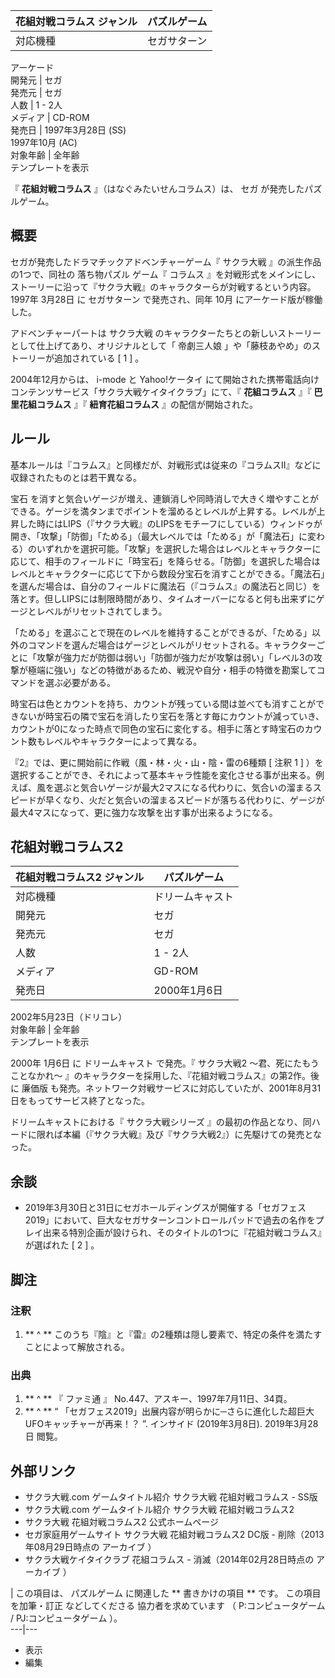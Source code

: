 花組対戦コラムス  ジャンル  |  パズルゲーム   
---|---  
対応機種  |  セガサターン   
アーケード  
開発元  |  セガ   
発売元  |  セガ   
人数  |  1 - 2人   
メディア  |  CD-ROM   
発売日  |  1997年3月28日 (SS)   
1997年10月 (AC)  
対象年齢  |  全年齢   
テンプレートを表示  
  
『 **花組対戦コラムス** 』（はなぐみたいせんコラムス）は、  セガ  が発売したパズルゲーム。

##  概要



セガが発売したドラマチックアドベンチャーゲーム『  サクラ大戦  』の派生作品の1つで、同社の  落ち物パズル  ゲーム『  コラムス
』を対戦形式をメインにし、ストーリーに沿って『サクラ大戦』のキャラクターらが対戦するという内容。  1997年  3月28日  に  セガサターン
で発売され、同年  10月  にアーケード版が稼働した。

アドベンチャーパートは  サクラ大戦  のキャラクターたちとの新しいストーリーとして仕上げてあり、オリジナルとして「  帝劇三人娘
」や「藤枝あやめ」のストーリーが追加されている  [  1  ]  。

2004年12月からは、  i-mode  と  Yahoo!ケータイ  にて開始された携帯電話向けコンテンツサービス「サクラ大戦ケイタイクラブ」にて、『
**花組コラムス** 』『 **巴里花組コラムス** 』『 **紐育花組コラムス** 』の配信が開始された。

##  ルール



基本ルールは『コラムス』と同様だが、対戦形式は従来の『コラムスII』などに収録されたものとは若干異なる。

宝石
を消すと気合いゲージが増え、連鎖消しや同時消しで大きく増やすことができる。ゲージを満タンまでポイントを溜めるとレベルが上昇する。レベルが上昇した時にはLIPS（『サクラ大戦』のLIPSをモチーフにしている）ウィンドゥが開き、「攻撃」「防御」「ためる」（最大レベルでは「ためる」が「魔法石」に変わる）のいずれかを選択可能。「攻撃」を選択した場合はレベルとキャラクターに応じて、相手のフィールドに「時宝石」を降らせる。「防御」を選択した場合はレベルとキャラクターに応じて下から数段分宝石を消すことができる。「魔法石」を選んだ場合は、自分のフィールドに魔法石（『コラムス』の魔法石と同じ）を落とす。但しLIPSには制限時間があり、タイムオーバーになると何も出来ずにゲージとレベルがリセットされてしまう。

「ためる」を選ぶことで現在のレベルを維持することができるが、「ためる」以外のコマンドを選んだ場合はゲージとレベルがリセットされる。キャラクターごとに「攻撃が強力だが防御は弱い」「防御が強力だが攻撃は弱い」「レベル3の攻撃が極端に強い」などの特徴があるため、戦況や自分・相手の特徴を勘案してコマンドを選ぶ必要がある。

時宝石は色とカウントを持ち、カウントが残っている間は並べても消すことができないが時宝石の隣で宝石を消したり宝石を落とす毎にカウントが減っていき、カウントが0になった時点で同色の宝石に変化する。相手に落とす時宝石のカウント数もレベルやキャラクターによって異なる。

『2』では、更に開始前に作戦（風・林・火・山・陰・雷の6種類  [  注釈 1  ]
）を選択することができ、それによって基本キャラ性能を変化させる事が出来る。例えば、風を選ぶと気合いゲージが最大2マスになる代わりに、気合いの溜まるスピードが早くなり、火だと気合いの溜まるスピードが落ちる代わりに、ゲージが最大4マスになって、更に強力な攻撃を出す事が出来るようになる。

##  花組対戦コラムス2



花組対戦コラムス2  ジャンル  |  パズルゲーム   
---|---  
対応機種  |  ドリームキャスト   
開発元  |  セガ   
発売元  |  セガ   
人数  |  1 - 2人   
メディア  |  GD-ROM   
発売日  |  2000年1月6日   
2002年5月23日（ドリコレ）  
対象年齢  |  全年齢   
テンプレートを表示  
  
2000年  1月6日  に  ドリームキャスト  で発売。『  サクラ大戦2 〜君、死にたもうことなかれ〜
』のキャラクターを採用した、『花組対戦コラムス』の第2作。後に  廉価版
も発売。ネットワーク対戦サービスに対応していたが、2001年8月31日をもってサービス終了となった。

ドリームキャストにおける『  サクラ大戦シリーズ
』の最初の作品となり、同ハードに限れば本編（『サクラ大戦』及び『サクラ大戦2』）に先駆けての発売となった。

##  余談



  * 2019年3月30日と31日にセガホールディングスが開催する「セガフェス2019」において、巨大なセガサターンコントロールパッドで過去の名作をプレイ出来る特別企画が設けられ、そのタイトルの1つに『花組対戦コラムス』が選ばれた  [  2  ]  。 

##  脚注



###  注釈



  1. ** ^  ** このうち『陰』と『雷』の2種類は隠し要素で、特定の条件を満たすことによって解放される。 

###  出典



  1. ** ^  ** 『  ファミ通  』 No.447、アスキー、1997年7月11日、34頁。 
  2. ** ^  ** “  「セガフェス2019」出展内容が明らかに─さらに進化した超巨大UFOキャッチャーが再来！？  ”. インサイド (2019年3月8日).  2019年3月28日  閲覧。 

##  外部リンク



  * サクラ大戦.com ゲームタイトル紹介 サクラ大戦 花組対戦コラムス  \-  SS版 
  * サクラ大戦.com ゲームタイトル紹介 サクラ大戦 花組対戦コラムス2 
  * サクラ大戦 花組対戦コラムス2 公式ホームページ 
  * セガ家庭用ゲームサイト サクラ大戦 花組対戦コラムス2 DC版  \- 削除（2013年08月29日時点の  アーカイブ  ） 
  * サクラ大戦ケイタイクラブ 花組コラムス  \- 消滅（2014年02月28日時点の  アーカイブ  ） 

|  この項目は、  パズルゲーム  に関連した ** 書きかけの項目  ** です。  この項目を加筆・訂正  などしてくださる  協力者を求めています
（  P:コンピュータゲーム  /  PJ:コンピュータゲーム  ）。  
---|---  
  
  * 表示 
  * 編集 


